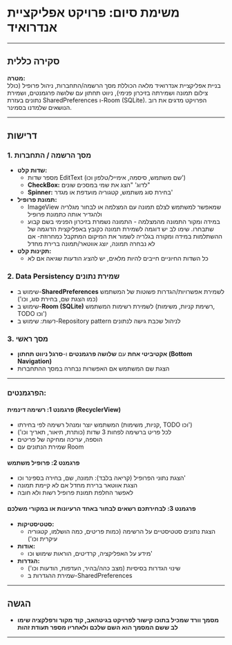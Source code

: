 # משימת סיום: פרויקט אפליקציית אנדרואיד

---

## **סקירה כללית**

**מטרה:**  
בניית אפליקציית אנדרואיד מלאה הכוללת מסך הרשמה/התחברות, ניהול פרופיל (כולל צילום תמונה ושמירתה בזיכרון פנימי), ניווט תחתון עם שלושה פרגמנטים, ושמירת נתונים בעזרת SharedPreferences ו-Room (SQLite). הפרויקט מדגים את רוב הנושאים שלמדנו בסמינר.

---

## **דרישות**

### 1. **מסך הרשמה / התחברות**
- **שדות קלט:**  
  - מספר שדות EditText (שם משתמש, סיסמה, אימייל/טלפון וכו')
  - **CheckBox:** לדוג' "הצג את שמי במסכים שונים"
  - **Spinner:** בחירת סוג משתמש, קטגוריה מועדפת או מגדר'
- **תמונת פרופיל:**  
  - ImageView שמאפשר למשתמש לצלם תמונה עם המצלמה או לבחור מגלריה ולהגדיר אותה כתמונת פרופיל
  - במידה ומקור התמונה מהמצלמה - התמונה נשמרת בזיכרון הפנימי בשם קבוע שתבחרו. שימו לב יש דוגמה לשמירת תמונה כקובץ באפליקצית הדוגמה של ההשתלמות
  במידה ומקורה בגלריה לשמור את המיקום המתקבל   כמחרוזת- אם לא נבחרה תמונה, יוצג אווטאר/תמונה ברירת מחדל
- **תקינות קלט:**  
  - כל השדות החיוניים חייבים להיות מלאים, יש להציג הודעות שגיאה אם לא

### 2. **Data Persistency  שמירת נתונים**
- שימוש ב-**SharedPreferences** לשמירת אפשרויות/הגדרות פשוטות של המשתמש (כמו הצגת שם, בחירת סוג, וכו')
- שימוש ב-**Room (SQLite)** לשמירת רשימות המשתמש (רשימת קניות, משימות, TODO וכו')
- *רשות:* שימוש ב-Repository pattern לניהול שכבת גישה לנתונים

### 3. **מסך ראשי**
- **אקטיביטי אחת** עם **שלושה פרגמנטים** ו-**סרגל ניווט תחתון (Bottom Navigation)**
- הצגת שם המשתמש אם האפשרות נבחרה במסך ההתחברות

---

### **הפרגמנטים:**

#### **פרגמנט 1: רשימה דינמית (RecyclerView)**
- המשתמש יוצר ומנהל רשימה לפי בחירתו (קניות, משימות, TODO וכו')
- לכל פריט ברשימה לפחות 3 שדות (כותרת, תיאור, תאריך וכו')
- הוספה, עריכה ומחיקה של פריטים
- שמירת הנתונים עם Room

#### **פרגמנט 2: פרופיל משתמש**
- הצגת נתוני הפרופיל (קריאה בלבד): תמונה, שם, בחירה בספינר וכו'
- הצגת אווטאר ברירת מחדל אם לא קיימת תמונה
-   לאפשר החלפת תמונת פרופיל רשות ולא חובה

#### **פרגמנט 3: לבחירתכם רשאים לבחור באחד הרעיונות או במקורי משלכם**
- **סטטיסטיקות:**  
  - הצגת נתונים סטטיסטיים על הרשימה (כמות פריטים, כמה הושלמו, קטגוריה עיקרית וכו')
- **אודות:**  
  - מידע על האפליקציה, קרדיטים, הוראות שימוש וכו'
- **הגדרות:**  
  - שינוי הגדרות בסיסיות (מצב כהה/בהיר, העדפות, הודעות וכו')
  - שמירת ההגדרות ב-SharedPreferences


---

## **הגשה**
- **מסמך וורד שמכיל בתוכו קישור לפרויקט בגיטהאב, קוד מקור ורפלקציה שימו לב ששם המסמך הוא השם שלכם ולאחריו מספר תעודת זהות** 
---



